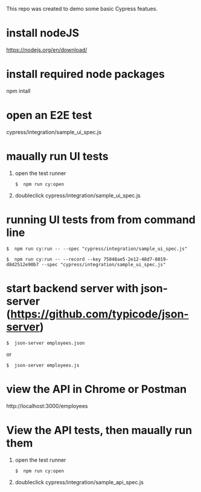 This repo was created to demo some basic Cypress featues.

# install nodeJS
https://nodejs.org/en/download/

# install required node packages
npm intall

# open an E2E test 
cypress/integration/sample_ui_spec.js

# maually run UI tests
1. open the test runner
    ```console
    $  npm run cy:open
    ```
2. doubleclick cypress/integration/sample_ui_spec.js

# running UI tests from from command line
```console
$  npm run cy:run -- --spec "cypress/integration/sample_ui_spec.js"
```

```console
$  npm run cy:run -- --record --key 75048ae5-2e12-48d7-8019-d8d2512e90b7 --spec "cypress/integration/sample_ui_spec.js"
```

# start backend server with json-server (https://github.com/typicode/json-server)
```console
$  json-server employees.json
```
or
```console
$  json-server employees.js
```
# view the API in Chrome or Postman
http://localhost:3000/employees

# View the API tests, then maually run them
1. open the test runner
    ```console
    $  npm run cy:open
    ```
2. doubleclick cypress/integration/sample_api_spec.js